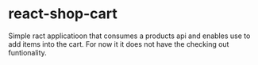 # react-shop-cart

Simple ract applicatioon that consumes a products api and enables use to add  items into the cart. For now it it does not have the checking out funtionality.
